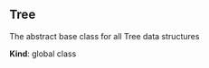 <a name="Tree"></a>

## Tree
The abstract base class for all Tree data structures

**Kind**: global class  
